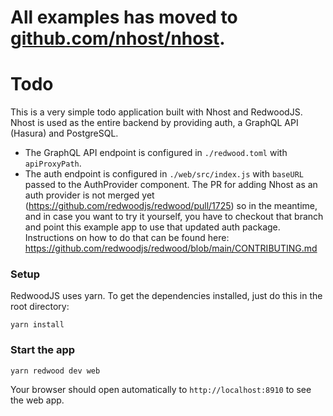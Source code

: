 # All examples has moved to [github.com/nhost/nhost](https://github.com/nhost/nhost/tree/main/examples).

# Todo

This is a very simple todo application built with Nhost and RedwoodJS. Nhost is used as the entire backend by providing auth, a GraphQL API (Hasura) and PostgreSQL.

- The GraphQL API endpoint is configured in `./redwood.toml` with `apiProxyPath`.
- The auth endpoint is configured in `./web/src/index.js` with `baseURL` passed to the AuthProvider component. The PR for adding Nhost as an auth provider is not merged yet (https://github.com/redwoodjs/redwood/pull/1725) so in the meantime, and in case you want to try it yourself, you have to checkout that branch and point this example app to use that updated auth package. Instructions on how to do that can be found here: https://github.com/redwoodjs/redwood/blob/main/CONTRIBUTING.md   

### Setup

RedwoodJS uses yarn. To get the dependencies installed, just do this in the root directory:

```terminal
yarn install
```

### Start the app

```terminal
yarn redwood dev web
```

Your browser should open automatically to `http://localhost:8910` to see the web app.
